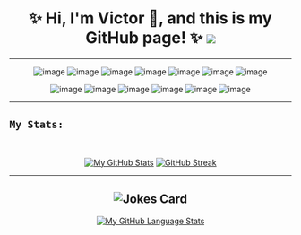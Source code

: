 <!-- ### Hi there 👋 -->

<!--
**VicRenRen/VicRenRen** is a ✨ _special_ ✨ repository because its `README.md` (this file) appears on your GitHub profile.

Here are some ideas to get you started:

- 🔭 I’m currently working on ...
- 🌱 I’m currently learning ...
- 👯 I’m looking to collaborate on ...
- 🤔 I’m looking for help with ...
- 💬 Ask me about ...
- 📫 How to reach me: ...
- 😄 Pronouns: ...
- ⚡ Fun fact: ...
-->

<h1 align="center">✨ Hi, I'm Victor 👋, and this is my GitHub page! ✨ <a href="https://www.linkedin.com/in/vicrenren/"><img src="https://img.shields.io/badge/LinkedIn-0077B5?style=for-the-badge&logo=linkedin&logoColor=white"></a> </h1>

----

<div align="center"> 

  
  ![image](https://img.shields.io/badge/HTML5-E34F26?style=for-the-badge&logo=html5&logoColor=white) ![image](https://img.shields.io/badge/CSS3-1572B6?style=for-the-badge&logo=css3&logoColor=white) ![image](https://img.shields.io/badge/JavaScript-F7DF1E?style=for-the-badge&logo=javascript&logoColor=black) ![image](https://img.shields.io/badge/React-20232A?style=for-the-badge&logo=react&logoColor=61DAFB) ![image](https://img.shields.io/badge/Sass-CC6699?style=for-the-badge&logo=sass&logoColor=white) ![image](https://img.shields.io/badge/Node.js-43853D?style=for-the-badge&logo=node.js&logoColor=white) ![image](https://img.shields.io/badge/TypeScript-007ACC?style=for-the-badge&logo=typescript&logoColor=white) 
<!--   ![image]({}) -->
</div> 
<div align="center">   
  
 ![image](https://img.shields.io/badge/Windows-0078D6?style=for-the-badge&logo=windows&logoColor=white) ![image](https://img.shields.io/badge/Canva-%2300C4CC.svg?&style=for-the-badge&logo=Canva&logoColor=white) ![image](https://img.shields.io/badge/Jira-0052CC?style=for-the-badge&logo=Jira&logoColor=white) ![image](https://img.shields.io/badge/Trello-0052CC?style=for-the-badge&logo=trello&logoColor=white) ![image](https://img.shields.io/badge/Figma-F24E1E?style=for-the-badge&logo=figma&logoColor=white) ![image](https://img.shields.io/badge/gimp-5C5543?style=for-the-badge&logo=gimp&logoColor=white) 
</div>

---- 
## ``` My Stats: ```
<div align="center"> 
<br>
  
[![My GitHub Stats](https://github-readme-stats.vercel.app/api/?username=VicRenRen&count_private=true&theme=calm&showicons=true)]()
[![GitHub Streak](http://github-readme-streak-stats.herokuapp.com?user=VicRenRen&theme=calm&date_format=j%20M%5B%20Y%5D)](https://git.io/streak-stats)

----
<div align="center">
  
![Jokes Card](https://readme-jokes.vercel.app/api?&theme=gotham)
----
  
[![My GitHub Language Stats](https://github-readme-stats.vercel.app/api/top-langs/?username=VicRenRen&langs_count=10&layout=compact&theme=calm)]()
  
</div>
